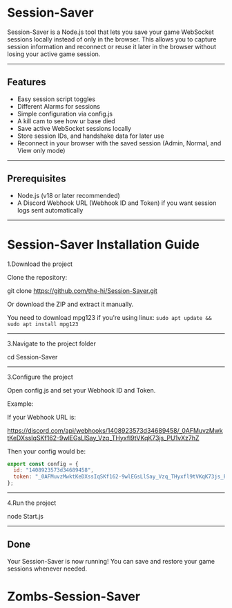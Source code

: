 Session-Saver
=============

Session-Saver is a Node.js tool that lets you save your game WebSocket sessions locally instead of only in the browser.
This allows you to capture session information and reconnect or reuse it later in the browser without losing your active game session.

---

Features
--------
- Easy session script toggles
- Different Alarms for sessions
- Simple configuration via config.js
- A kill cam to see how ur base died
- Save active WebSocket sessions locally
- Store session IDs, and handshake data for later use
- Reconnect in your browser with the saved session (Admin, Normal, and View only mode)

---

Prerequisites
-------------
- Node.js (v18 or later recommended)
- A Discord Webhook URL (Webhook ID and Token) if you want session logs sent automatically

---

Session-Saver Installation Guide
===============================
1.Download the project

  Clone the repository:
   
  git clone https://github.com/the-hi/Session-Saver.git
   
  Or download the ZIP and extract it manually.

  You need to download mpg123 if you're using linux: `sudo apt update && sudo apt install mpg123`

------------------------

3.Navigate to the project folder

  cd Session-Saver

------------------------

3.Configure the project

  Open config.js and set your Webhook ID and Token.

  Example:

  If your Webhook URL is:

  https://discord.com/api/webhooks/1408923573d34689458/_0AFMuvzMwktKeDXssIqSKf162-9wlEGsLlSay_Vzq_THyxfl9tVKqK73js_PU1vXz7hZ

  Then your config would be:

```js
export const config = {
  id: "1408923573d34689458",
  token: "_0AFMuvzMwktKeDXssIqSKf162-9wlEGsLlSay_Vzq_THyxfl9tVKqK73js_PU1vXz7hZ"
};
```
------------------------
4.Run the project

  node Start.js

------------------------
Done
----
Your Session-Saver is now running! You can save and restore your game sessions whenever needed.
# Zombs-Session-Saver
